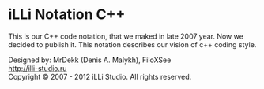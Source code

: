 # iLLi Notation C++

This is our C++ code notation, that we maked in late 2007 year. Now we decided to publish it. This notation describes our vision of c++ coding style.

Designed by: MrDekk (Denis A. Malykh), FiloXSee  
http://illi-studio.ru  
Copyright © 2007 - 2012 iLLi Studio. All rights reserved.  